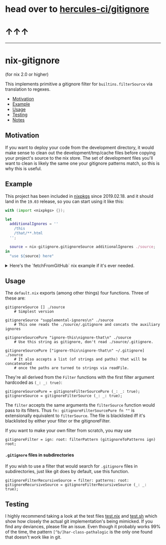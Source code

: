 # head over to [hercules-ci/gitignore](https://github.com/hercules-ci/gitignore)
# ↑↑↑

<hr>

# nix-gitignore

(for nix 2.0 or higher)

This implements primitive a gitignore filter for `builtins.filterSource` via
translation to regexes.

* [Motivation](#motivation)
* [Example](#example)
* [Usage](#usage)
* [Testing](#testing)
* [Notes](#notes)

## Motivation

If you want to deploy your code from the development directory,
it would make sense to clean out the development/tmp/cache files before copying
your project's source to the nix store. The set of development files you'll
want to clean is likely the same one your gitignore patterns match, so
this is why this is useful.

## Example

This project has been included in [nixpkgs](https://github.com/NixOS/nixpkgs/) since 2019.02.18.
and it should land in the `19.03` release, so you can start using it like this:

```nix
with (import <nixpkgs> {});

let
  additionalIgnores = ''
    /this
    /that/**.html
  '';

  source = nix-gitignore.gitignoreSource additionalIgnores ./source;
in
  "use ${source} here"
```

<details>
<summary>Here's the `fetchFromGitHub` nix example if it's ever needed.</summary>

### `fetchFromGitHub` example

Replace the `rev` and `sha256` lines with the output of this command:

```bash
nix-prefetch-git https://github.com/siers/nix-gitignore 2> /dev/null | jq -r '"rev = \"\(.rev)\";\nsha256 = \"\(.sha256)\";"'
```

in this snippet:

```nix
with (import <nixpkgs> {});

let
  gitignore = callPackage (pkgs.fetchFromGitHub {
    owner = "siers";
    repo = "nix-gitignore";
    rev = "…";
    sha256 = "…";
  }) {};
in
  with gitignore;

let
  additionalIgnores = ''
    /this
    /that/**.html
  '';

  source = gitignoreSource additionalIgnores ./source;
in
  "use ${source} here"
```
</details>

## Usage

The `default.nix` exports (among other things) four functions. Three of these are:

    gitignoreSource [] ./source
        # Simplest version

    gitignoreSource "supplemental-ignores\n" ./source
        # This one reads the ./source/.gitignore and concats the auxiliary ignores

    gitignoreSourcePure "ignore-this\nignore-that\n" ./source
        # Use this string as gitignore, don't read ./source/.gitignore.

    gitignoreSourcePure ["ignore-this\nignore-that\n" ~/.gitignore] ./source
        # It also accepts a list (of strings and paths) that will be concatenated
        # once the paths are turned to strings via readFile.

They're all derived from the `Filter` functions with the first filter argument hardcoded as `(_: _: true)`:

    gitignoreSourcePure = gitignoreFilterSourcePure (_: _: true);
    gitignoreSource = gitignoreFilterSource (_: _: true);

The `filter` accepts the same arguments the `filterSource` function would pass to its filters.
Thus `fn: gitignoreFilterSourcePure fn ""` is extensionally equivalent to `filterSource`.
The file is blacklisted iff it's blacklisted by either your filter or the gitignoreFilter.

If you want to make your own filter from scratch, you may use

    gitignoreFilter = ign: root: filterPattern (gitignoreToPatterns ign) root;

#### `.gitignore` files in subdirectories

If you wish to use a filter that would search for `.gitignore` files in subdirectories,
just like git does by default, use this function.

    gitignoreFilterRecursiveSource = filter: patterns: root:
    gitignoreRecursiveSource = gitignoreFilterRecursiveSource (_: _: true);


## Testing

I highly recommend taking a look at the test files
[test.nix](https://github.com/siers/nix-gitignore/blob/master/test.nix) and
[test.sh](https://github.com/siers/nix-gitignore/blob/master/test.sh)
which show how closely the actual git implementation's being mimicked.
If you find any deviances, please file an issue. Even though it probably works 99% of the time,
the pattern `[^b/]har-class-pathalogic` is the only one found that doesn't work like in git.
